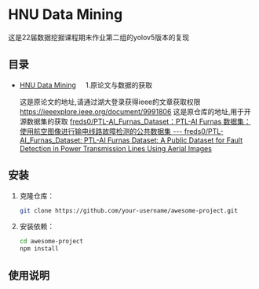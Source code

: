 # HNU Data Mining

这是22届数据挖掘课程期末作业第二组的yolov5版本的复现

## 目录
- [HNU Data Mining](#hnu-data-mining)
    1.原论文与数据的获取

    这是原论文的地址,请通过湖大登录获得ieee的文章获取权限
    https://ieeexplore.ieee.org/document/9991806
    这是原仓库的地址,用于开源数据集的获取
    [freds0/PTL-AI_Furnas_Dataset：PTL-AI Furnas 数据集：使用航空图像进行输电线路故障检测的公共数据集 --- freds0/PTL-AI_Furnas_Dataset: PTL-AI Furnas Dataset: A Public Dataset for Fault Detection in Power Transmission Lines Using Aerial Images](https://github.com/freds0/PTL-AI_Furnas_Dataset)
## 安装

1. 克隆仓库：
    ```bash
    git clone https://github.com/your-username/awesome-project.git
    ```
2. 安装依赖：
    ```bash
    cd awesome-project
    npm install
    ```

## 使用说明

